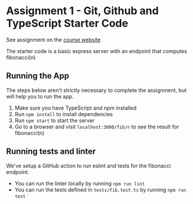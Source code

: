# Assignment 1 - Git, Github and TypeScript Starter Code

See assignment on the [course website](https://cs-ucf.github.io/CEN-5016-S24/assignments/assignment-1)

The starter code is a basic express server with an endpoint that computes fibonacci(n)

## Running the App

The steps below aren't strictly necessary to complete the assignment, but will help you to run the app.

1. Make sure you have TypeScript and npm installed
2. Run `npm install` to install dependencies
3. Run `npm start` to start the server
4. Go to a browser and visit `localhost:3000/fib/n` to see the result for fibonacci(n)

## Running tests and linter

We've setup a GitHub action to run eslint and tests for the fibonacci endpoint.

- You can run the linter locally by running `npm run lint`
- You can run the tests defined in `tests/fib.test.ts` by running `npm run test`
`